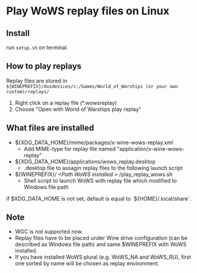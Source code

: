 # Play WoWS replay files on Linux

## Install
run `setup.sh` on terminal.

## How to play replays
Replay files are stored in `${WINEPREFIX}/dosdevices/c:/Games/World_of_Warships (or your own custom)/replays/`

1. Right click on a replay file (*.wowsreplay)
2. Choose "Open with World of Warships play replay"

## What files are installed
- ${XDG_DATA_HOME}/mime/packages/x-wine-wows-replay.xml
	- Add MIME-type for replay file named "application/x-wine-wows-replay"
- ${XDG_DATA_HOME}/applications/wows_replay.desktop
	- .desktop file to assagin replay files to the following launch script
- ${WINEPREFIX}/ *\<Path WoWS installed \>* /play_replay_wows.sh
	- Shell script to launch WoWS with replay file which modified to Windows file path

if $XDG_DATA_HOME is not set, default is equal to `${HOME}/.local/share`.

## Note
- WGC is not supported now.
- Replay files have to be placed under Wine drive configuration (can be described as Windows file path) and same $WINEPREFIX with WoWS installed.
- If you have installed WoWS plural (e.g. WoWS_NA and WoWS_RU), first one sorted by name will be chosen as replay environment.
